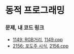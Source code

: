 # 동적 프로그래밍

### 문제, 내 코드 링크
* [ 1149: RGB거리](https://www.acmicpc.net/problem/1149), [1149.cpp](https://github.com/Haemin-Park/Algorithm_Study/blob/algo_Seniaren/JungEun/Dynamic_Programming/1149.cpp)
* [ 2156: 포도주 시식](https://www.acmicpc.net/problem/2156), [2156.cpp](https://github.com/Haemin-Park/Algorithm_Study/blob/algo_Seniaren/JungEun/Dynamic_Programming/2156.cpp)
